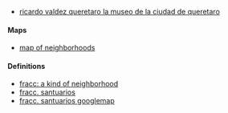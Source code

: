 
- [ricardo valdez queretaro la museo de la ciudad de queretaro](https://www.google.com.mx/search?q=ricardo+valdez+queretaro+la+museo+de+la+ciudad+de+queretaro&sca_esv=2a239d77fdcafbe4&sxsrf=AHTn8zo5UVvsZaXONhIXvgYImtP1ndnKng%3A1741744686515&ei=LurQZ5WKH7qh5NoPld_R2AU&oq=ricardo+valdez+queretaro+la+museo+de+la+ciu&gs_lp=Egxnd3Mtd2l6LXNlcnAiK3JpY2FyZG8gdmFsZGV6IHF1ZXJldGFybyBsYSBtdXNlbyBkZSBsYSBjaXUqAggEMgUQIRigATIFECEYoAEyBRAhGKABMgUQIRigATIFECEYoAFIzqMBUK4JWNp9cAJ4AJABAJgBsgGgAewdqgEEMC4yNrgBAcgBAPgBAZgCGaACsRzCAgQQIxgnwgIFEAAY7wXCAggQABiABBiiBMICBBAhGBWYAwCIBgGSBwQxLjI0oAeFfw&sclient=gws-wiz-serp)

#### Maps

- [map of neighborhoods](https://www.youtube.com/watch?v=0o0FI1N2_k0&t=309s)

#### Definitions

- [fracc: a kind of neighborhood](https://en.wiktionary.org/wiki/fraccionamiento)
- [fracc. santuarios](https://www.vivanuncios.com.mx/s-venta-inmuebles/santuarios-del-cerrito/v1c1097l15589p1)
- [fracc. santuarios googlemap](https://www.google.com/maps/search/fracc+santuarios+queretaro/@20.5542961,-100.4537732,14z/data=!5m1!1e2?entry=ttu&g_ep=EgoyMDI1MDIyNi4xIKXMDSoASAFQAw%3D%3D)
